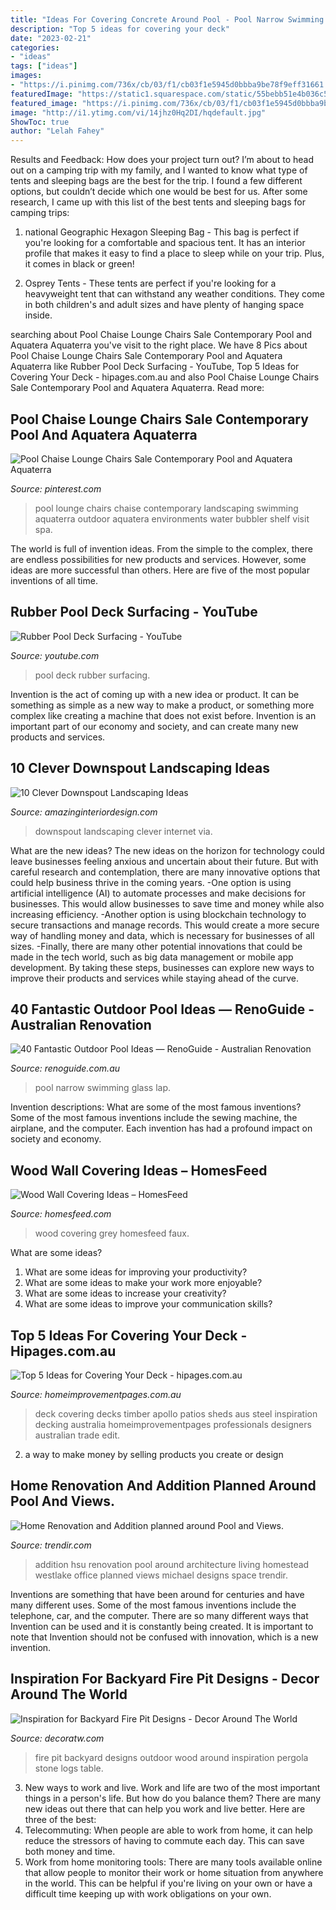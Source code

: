 ```yaml
---
title: "Ideas For Covering Concrete Around Pool - Pool Narrow Swimming Glass Lap"
description: "Top 5 ideas for covering your deck"
date: "2023-02-21"
categories:
- "ideas"
tags: ["ideas"]
images:
- "https://i.pinimg.com/736x/cb/03/f1/cb03f1e5945d0bbba9be78f9eff31661.jpg"
featuredImage: "https://static1.squarespace.com/static/55bebb51e4b036c52ebe8c45/t/561b5107e4b01fb24a294623/1444630795956/Narrow+Swimming+Pool"
featured_image: "https://i.pinimg.com/736x/cb/03/f1/cb03f1e5945d0bbba9be78f9eff31661.jpg"
image: "http://i1.ytimg.com/vi/14jhz0Hq2DI/hqdefault.jpg"
ShowToc: true
author: "Lelah Fahey"
---
```



Results and Feedback: How does your project turn out?
I’m about to head out on a camping trip with my family, and I wanted to know what type of tents and sleeping bags are the best for the trip. I found a few different options, but couldn’t decide which one would be best for us. After some research, I came up with this list of the best tents and sleeping bags for camping trips:
1) national Geographic Hexagon Sleeping Bag - This bag is perfect if you're looking for a comfortable and spacious tent. It has an interior profile that makes it easy to find a place to sleep while on your trip. Plus, it comes in black or green!

2) Osprey Tents - These tents are perfect if you're looking for a heavyweight tent that can withstand any weather conditions. They come in both children's and adult sizes and have plenty of hanging space inside.

	

		
searching about Pool Chaise Lounge Chairs Sale Contemporary Pool and Aquatera Aquaterra you've visit to the right place. We have 8 Pics about Pool Chaise Lounge Chairs Sale Contemporary Pool and Aquatera Aquaterra like Rubber Pool Deck Surfacing - YouTube, Top 5 Ideas for Covering Your Deck - hipages.com.au and also Pool Chaise Lounge Chairs Sale Contemporary Pool and Aquatera Aquaterra. Read more:
		
    
## Pool Chaise Lounge Chairs Sale Contemporary Pool And Aquatera Aquaterra

<img loading=lazy src="https://i.pinimg.com/736x/cb/03/f1/cb03f1e5945d0bbba9be78f9eff31661.jpg" onerror="this.onerror=null;this.src='https://tse2.mm.bing.net/th?id=OIP.-nDAqzYqXnmsUobItrdQogHaE8&amp;pid=15.1';" alt="Pool Chaise Lounge Chairs Sale Contemporary Pool and Aquatera Aquaterra">

_Source: pinterest.com_

>pool lounge chairs chaise contemporary landscaping swimming aquaterra outdoor aquatera environments water bubbler shelf visit spa. 

	

The world is full of invention ideas. From the simple to the complex, there are endless possibilities for new products and services. However, some ideas are more successful than others. Here are five of the most popular inventions of all time.

    
## Rubber Pool Deck Surfacing - YouTube

<img loading=lazy src="http://i1.ytimg.com/vi/14jhz0Hq2DI/hqdefault.jpg" onerror="this.onerror=null;this.src='https://tse1.mm.bing.net/th?id=OIP.OjHzbZHSiTA9Ow1-gbWGSgHaFj&amp;pid=15.1';" alt="Rubber Pool Deck Surfacing - YouTube">

_Source: youtube.com_

>pool deck rubber surfacing. 

	

Invention is the act of coming up with a new idea or product. It can be something as simple as a new way to make a product, or something more complex like creating a machine that does not exist before. Invention is an important part of our economy and society, and can create many new products and services.

    
## 10 Clever Downspout Landscaping Ideas

<img loading=lazy src="http://www.amazinginteriordesign.com/wp-content/uploads/2017/09/Downspout-Landscaping-5.jpg" onerror="this.onerror=null;this.src='https://tse1.mm.bing.net/th?id=OIP.d5iSgxfZcMN7sbiXnJcPSwHaFk&amp;pid=15.1';" alt="10 Clever Downspout Landscaping Ideas">

_Source: amazinginteriordesign.com_

>downspout landscaping clever internet via. 

	

What are the new ideas?
The new ideas on the horizon for technology could leave businesses feeling anxious and uncertain about their future. But with careful research and contemplation, there are many innovative options that could help business thrive in the coming years. 
-One option is using artificial intelligence (AI) to automate processes and make decisions for businesses. This would allow businesses to save time and money while also increasing efficiency. 
-Another option is using blockchain technology to secure transactions and manage records. This would create a more secure way of handling money and data, which is necessary for businesses of all sizes. 
-Finally, there are many other potential innovations that could be made in the tech world, such as big data management or mobile app development. By taking these steps, businesses can explore new ways to improve their products and services while staying ahead of the curve.

    
## 40 Fantastic Outdoor Pool Ideas — RenoGuide - Australian Renovation

<img loading=lazy src="https://static1.squarespace.com/static/55bebb51e4b036c52ebe8c45/t/561b5107e4b01fb24a294623/1444630795956/Narrow+Swimming+Pool" onerror="this.onerror=null;this.src='https://tse1.mm.bing.net/th?id=OIP.75efSQ4GqoaxmuJQKnWk5wHaLJ&amp;pid=15.1';" alt="40 Fantastic Outdoor Pool Ideas — RenoGuide - Australian Renovation">

_Source: renoguide.com.au_

>pool narrow swimming glass lap. 

	

Invention descriptions: What are some of the most famous inventions?
Some of the most famous inventions include the sewing machine, the airplane, and the computer. Each invention has had a profound impact on society and economy.

    
## Wood Wall Covering Ideas – HomesFeed

<img loading=lazy src="https://homesfeed.com/wp-content/uploads/2015/10/Faux-Wood-Wall-Covering-With-Grey-Color.jpg" onerror="this.onerror=null;this.src='https://tse4.mm.bing.net/th?id=OIP.VAIjpx97CpHCUpgyumQqWwHaFj&amp;pid=15.1';" alt="Wood Wall Covering Ideas – HomesFeed">

_Source: homesfeed.com_

>wood covering grey homesfeed faux. 

	

What are some ideas?
1. What are some ideas for improving your productivity?
2. What are some ideas to make your work more enjoyable?
3. What are some ideas to increase your creativity?
4. What are some ideas to improve your communication skills?

    
## Top 5 Ideas For Covering Your Deck - Hipages.com.au

<img loading=lazy src="https://mediacache.homeimprovementpages.com.au/creative/articles/hip/6303/article_original_image.jpg?v=1" onerror="this.onerror=null;this.src='https://tse3.mm.bing.net/th?id=OIP.whuZNUUPA4vgUCOUg7-afgEyDM&amp;pid=15.1';" alt="Top 5 Ideas for Covering Your Deck - hipages.com.au">

_Source: homeimprovementpages.com.au_

>deck covering decks timber apollo patios sheds aus steel inspiration decking australia homeimprovementpages professionals designers australian trade edit. 

	

2. a way to make money by selling products you create or design

    
## Home Renovation And Addition Planned Around Pool And Views.

<img loading=lazy src="https://cdn.trendir.com/wp-content/uploads/old/house-design/2014/02/27/home-renovation-addition-planned-around-pool-views-7-living.jpg" onerror="this.onerror=null;this.src='https://tse4.mm.bing.net/th?id=OIP.9Nehia0m5reh-Kx8f4ERUwHaE8&amp;pid=15.1';" alt="Home Renovation and Addition planned around Pool and Views.">

_Source: trendir.com_

>addition hsu renovation pool around architecture living homestead westlake office planned views michael designs space trendir. 

	

Inventions are something that have been around for centuries and have many different uses. Some of the most famous inventions include the telephone, car, and the computer. There are so many different ways that Invention can be used and it is constantly being created. It is important to note that Invention should not be confused with innovation, which is a new invention.

    
## Inspiration For Backyard Fire Pit Designs - Decor Around The World

<img loading=lazy src="http://decoratw.com/wp-content/uploads/2016/03/outdoor-ideas-with-stone-floor-and-pergola-fire-pit-table.jpg" onerror="this.onerror=null;this.src='https://tse2.mm.bing.net/th?id=OIP.byFKVzsgJUMfef4POYNyMgHaFx&amp;pid=15.1';" alt="Inspiration for Backyard Fire Pit Designs - Decor Around The World">

_Source: decoratw.com_

>fire pit backyard designs outdoor wood around inspiration pergola stone logs table. 

	

3. New ways to work and live.
Work and life are two of the most important things in a person's life. But how do you balance them? There are many new ideas out there that can help you work and live better. Here are three of the best: 
1. Telecommuting: When people are able to work from home, it can help reduce the stressors of having to commute each day. This can save both money and time. 
2. Work from home monitoring tools: There are many tools available online that allow people to monitor their work or home situation from anywhere in the world. This can be helpful if you're living on your own or have a difficult time keeping up with work obligations on your own. 

